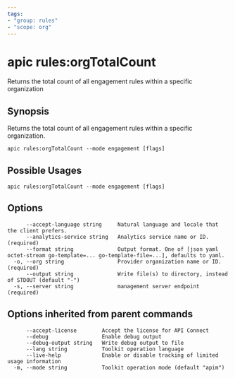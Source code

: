 ```yaml
---
tags:
- "group: rules"
- "scope: org"
---
```

# apic rules:orgTotalCount

Returns the total count of all engagement rules within a specific organization

## Synopsis

Returns the total count of all engagement rules within a specific organization.

```
apic rules:orgTotalCount --mode engagement [flags]
```

## Possible Usages

```
apic rules:orgTotalCount --mode engagement [flags]
```

## Options

```
      --accept-language string     Natural language and locale that the client prefers.
      --analytics-service string   Analytics service name or ID. (required)
      --format string              Output format. One of [json yaml octet-stream go-template=... go-template-file=...], defaults to yaml.
  -o, --org string                 Provider organization name or ID. (required)
      --output string              Write file(s) to directory, instead of STDOUT (default "-")
  -s, --server string              management server endpoint (required)
```

## Options inherited from parent commands

```
      --accept-license        Accept the license for API Connect
      --debug                 Enable debug output
      --debug-output string   Write debug output to file
      --lang string           Toolkit operation language
      --live-help             Enable or disable tracking of limited usage information
  -m, --mode string           Toolkit operation mode (default "apim")
```
